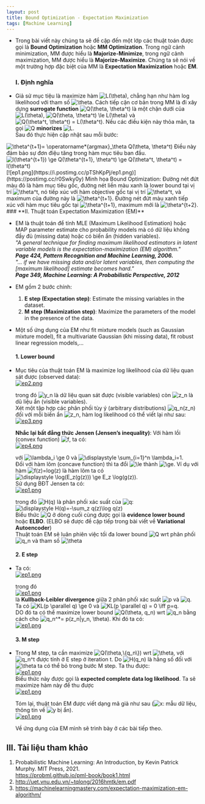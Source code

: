 ```yaml
---
layout: post
title: Bound Optimization - Expectation Maximization
tags: [Machine Learning]
---
```




- Trong bài viết này chúng ta sẽ đề cập đến một lớp các thuật toán được gọi là **Bound Optimization** hoặc **MM Optimization**. Trong ngữ cảnh minimization, MM được hiểu là **Majorize-Minimize**, trong ngữ cảnh maximization, MM được hiểu là **Majorize-Maximize**. Chúng ta sẽ nói về một trường hợp đặc biệt của MM là **Expectation Maximization** hoặc **EM**.  
  ### **I. Định nghĩa**
- Giả sử mục tiệu là maximize hàm <img src="https://i.upmath.me/svg/L(%5Ctheta)" alt="L(\theta)" />, chẳng hạn như hàm log likelihood với tham số <img src="https://i.upmath.me/svg/%5Ctheta" alt="\theta" />. Cách tiếp cận cơ bản trong MM là đi xây dựng **surrogate function** <img src="https://i.upmath.me/svg/Q(%5Ctheta%2C%20%5Ctheta%5Et)" alt="Q(\theta, \theta^t)" /> là một chặn dưới của <img src="https://i.upmath.me/svg/L(%5Ctheta)" alt="L(\theta)" />, <img src="https://i.upmath.me/svg/Q(%5Ctheta%2C%20%5Ctheta%5Et)%20%5Cle%20L(%5Ctheta)" alt="Q(\theta, \theta^t) \le L(\theta)" /> và <img src="https://i.upmath.me/svg/Q(%5Ctheta%5Et%2C%20%5Ctheta%5Et)%20%3D%20L(%5Ctheta%5Et)" alt="Q(\theta^t, \theta^t) = L(\theta^t)" />. Nếu các điều kiện này thỏa mãn, ta gọi <img src="https://i.upmath.me/svg/Q" alt="Q" /> **minorizes** <img src="https://i.upmath.me/svg/L" alt="L" />.  
Sau đó thực hiện cập nhật sau mỗi bước:  
<img src="https://i.upmath.me/svg/%5Ctheta%5E%7Bt%2B1%7D%3D%20%5Coperatorname*%7Bargmax%7D_%5Ctheta%20Q(%5Ctheta%2C%20%5Ctheta%5Et)%20" alt="\theta^{t+1}= \operatorname*{argmax}_\theta Q(\theta, \theta^t) " />  
Điều này đảm bảo sự đơn điệu tăng trong hàm mục tiêu ban đầu.   
<img src="https://i.upmath.me/svg/l(%5Ctheta%5E%7Bt%2B1%7D)%20%5Cge%20Q(%5Ctheta%5E%7Bt%2B1%7D%2C%20%5Ctheta%5Et)%20%5Cge%20Q(%5Ctheta%5Et%2C%20%5Ctheta%5Et)%20%3D%20l(%5Ctheta%5Et)" alt="l(\theta^{t+1}) \ge Q(\theta^{t+1}, \theta^t) \ge Q(\theta^t, \theta^t) = l(\theta^t)" />  
[![ep1.png](https://i.postimg.cc/pTShKpPj/ep1.png)](https://postimg.cc/r0Swky0y)  
                       Minh họa Bound Optimization: Đường nét đứt màu đỏ là hàm mục tiêu gốc, đường nét liền màu xanh là lower bound tại vị trí <img src="https://i.upmath.me/svg/%5Ctheta%5Et" alt="\theta^t" />, nó tiếp xúc với hàm objective gốc tại vị trí <img src="https://i.upmath.me/svg/%5Ctheta%5Et" alt="\theta^t" />, và maximum của đường này là <img src="https://i.upmath.me/svg/%5Ctheta%5E%7Bt%2B1%7D" alt="\theta^{t+1}" />. Đường nét đứt màu xanh tiếp xúc với hàm mục tiêu gốc tại <img src="https://i.upmath.me/svg/%5Ctheta%5E%7Bt%2B1%7D" alt="\theta^{t+1}" />, maximum mới là <img src="https://i.upmath.me/svg/%5Ctheta%5E%7Bt%2B2%7D" alt="\theta^{t+2}" />.  
   ### **II. Thuật toán Expectation Maximization (EM)**  

- EM là thuật toán để tính MLE (Maximum Likelihood Estimation) hoặc MAP parameter estimate cho probability models mà có dữ liệu không đầy đủ (missing data) hoặc có biến ẩn (hidden variables).    
*"A general technique for finding maximum likelihood estimators in latent variable models is the expectation-maximization (EM) algorithm."*  
***Page 424, Pattern Recognition and Machine Learning, 2006.***  
*"… if we have missing data and/or latent variables, then computing the [maximum likelihood] estimate becomes hard."*  
***Page 349, Machine Learning: A Probabilistic Perspective, 2012***  
- EM gồm 2 bước chính:  
  1. **E step (Expectation step)**: Estimate the missing variables in the dataset.
  2. **M step (Maximization step)**: Maximize the parameters of the model in the presence of the data.  
- Một số ứng dụng của EM như fit mixture models (such as Gaussian mixture model), fit a multivariate Gaussian (khi missing data), fit robust linear regression models,...  
  
     #### 1. Lower bound  
- Mục tiêu của thuật toán EM là maximize log likelihood của dữ liệu quan sát được (observed data):  
[![ep2.png](https://i.postimg.cc/HLvXtpmQ/ep2.png)](https://postimg.cc/xkHXfVcC)  
  
    trong đó <img src="https://i.upmath.me/svg/y_n" alt="y_n" /> là dữ liệu quan sát được (visible variables) còn <img src="https://i.upmath.me/svg/z_n" alt="z_n" /> là dũ liệu ẩn (visible variables).  
   Xét một tập hợp các phân phối tùy ý (arbitrary distributions) <img src="https://i.upmath.me/svg/q_n(z_n)" alt="q_n(z_n)" /> đối với mỗi biến ẩn <img src="https://i.upmath.me/svg/z_n" alt="z_n" />, hàm log likelihood có thể viết lại như sau:  
[![ep3.png](https://i.postimg.cc/L51WpCDb/ep3.png)](https://postimg.cc/LgmDkVrt)  
  
     **Nhắc lại bất đẳng thức Jensen (Jensen’s inequality)**: Với hàm lồi (convex function) <img src="https://i.upmath.me/svg/f" alt="f" />, ta có:  
[![ep4.png](https://i.postimg.cc/ncsFspRy/ep4.png)](https://postimg.cc/N5cqSqwD)  
  
  với <img src="https://i.upmath.me/svg/%5Clambda_i%20%5Cge%200" alt="\lambda_i \ge 0" /> và <img src="https://i.upmath.me/svg/%5Cdisplaystyle%20%5Csum_%7Bi%3D1%7D%5En%20%5Clambda_i%3D1" alt="\displaystyle \sum_{i=1}^n \lambda_i=1" />.  
  Đối với hàm lõm (concave function) thì ta đổi <img src="https://i.upmath.me/svg/%5Cle%20" alt="\le " /> thành <img src="https://i.upmath.me/svg/%5Cge" alt="\ge" />. Ví dụ với hàm <img src="https://i.upmath.me/svg/f(z)%3Dlog(z)" alt="f(z)=log(z)" /> là hàm lõm ta có  <img src="https://i.upmath.me/svg/%5Cdisplaystyle%20%5Clog(E_z(g(z)))%20%5Cge%20E_z%20%5Clog(g(z))" alt="\displaystyle \log(E_z(g(z))) \ge E_z \log(g(z))" />.  
  Sử dụng BĐT Jensen ta có:  
[![ep1.png](https://i.postimg.cc/pVmQdnvR/ep1.png)](https://postimg.cc/G91T7t95)
  
   trong đó <img src="https://i.upmath.me/svg/H(q)" alt="H(q)" /> là phân phối xác suất của <img src="https://i.upmath.me/svg/q" alt="q" />:  
  <img src="https://i.upmath.me/svg/%5Cdisplaystyle%20H(q)%3D-%5Csum_z%20q(z)%5Clog%20q(z)" alt="\displaystyle H(q)=-\sum_z q(z)\log q(z)" />  
  Biểu thức <img src="https://i.upmath.me/svg/Q" alt="Q" /> ở dòng cuối cùng được gọi là **evidence lower bound** hoặc **ELBO**. (ELBO sẽ được đề cập tiếp trong bài viết về **Variational Autoencoder**)  
 Thuật toán EM sẽ luân phiên việc tối đa lower bound <img src="https://i.upmath.me/svg/Q" alt="Q" /> wrt phân phối <img src="https://i.upmath.me/svg/q_n" alt="q_n" /> và tham số <img src="https://i.upmath.me/svg/%5Ctheta" alt="\theta" />  
   
   #### 2. E step
- Ta có:  
[![ep1.png](https://i.postimg.cc/7Zt0DxRf/ep1.png)](https://postimg.cc/sMSv4Rsr)  
  
  trong đó  
[![ep1.png](https://i.postimg.cc/fTw99tnV/ep1.png)](https://postimg.cc/QVyCLMMD)  
là **Kullback-Leibler divergence** giữa 2 phân phối xác suất <img src="https://i.upmath.me/svg/p" alt="p" /> và <img src="https://i.upmath.me/svg/q" alt="q" />. Ta có <img src="https://i.upmath.me/svg/KL(p%20%5Cparallel%20q)%20%5Cge%200" alt="KL(p \parallel q) \ge 0" /> và <img src="https://i.upmath.me/svg/KL(p%20%5Cparallel%20q)%20%3D%200%20%5Ciff%20p%3Dq" alt="KL(p \parallel q) = 0 \iff p=q" />.  
DO đó ta có thể maximize lower bound <img src="https://i.upmath.me/svg/Q(%5Ctheta%2C%20q_n)" alt="Q(\theta, q_n)" /> wrt <img src="https://i.upmath.me/svg/q_n" alt="q_n" /> bằng cách cho <img src="https://i.upmath.me/svg/q_n%5E*%3D%20p(z_n%7Cy_n%2C%20%5Ctheta)" alt="q_n^*= p(z_n|y_n, \theta)" />. Khi đó ta có:  
[![ep1.png](https://i.postimg.cc/jqJb4ZT9/ep1.png)](https://postimg.cc/nMZgHKCY)  
  
  #### 3. M step 
- Trong M step, ta cần maximize <img src="https://i.upmath.me/svg/Q(%5Ctheta%2C%5C%7Bq_n%5C%7D)" alt="Q(\theta,\{q_n\})" /> wrt <img src="https://i.upmath.me/svg/%5Ctheta" alt="\theta" />, với <img src="https://i.upmath.me/svg/q_n%5Et" alt="q_n^t" /> được tính ở E step ở iteration t. Do <img src="https://i.upmath.me/svg/H(q_n)" alt="H(q_n)" /> là hằng số đối với <img src="https://i.upmath.me/svg/%5Ctheta" alt="\theta" /> ta có thể bỏ trong bước M step.  Ta thu được:  
[![ep1.png](https://i.postimg.cc/qqtMsTLZ/ep1.png)](https://postimg.cc/1VQQSbbp)  
Biểu thức này được gọi là **expected complete data log likelihood**. Ta sẽ maximize hàm này để thu được  
[![ep1.png](https://i.postimg.cc/ZqRRbpNS/ep1.png)](https://postimg.cc/K16FQKQq)  
  
  Tóm lại, thuật toán EM được viết dạng mã giả như sau (<img src="https://i.upmath.me/svg/x" alt="x" />: mẫu dữ liệu, thông tin về <img src="https://i.upmath.me/svg/y" alt="y" /> bị ẩn).  
[![ep1.png](https://i.postimg.cc/ydsL36Vs/ep1.png)](https://postimg.cc/3yfXPT4c)

  
  Về ứng dụng của EM mình sẽ trình bày ở các bài tiếp theo.  
## III. Tài liệu tham khảo  
1. Probabilistic Machine Learning: An Introduction, by Kevin Patrick Murphy.
MIT Press, 2021.  
https://probml.github.io/pml-book/book1.html  
2. http://uet.vnu.edu.vn/~tqlong/2016hmtk/em.pdf
3. https://machinelearningmastery.com/expectation-maximization-em-algorithm/



  
  


  

